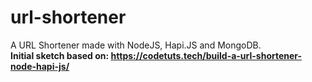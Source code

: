 # url-shortener
A URL Shortener made with NodeJS, Hapi.JS and MongoDB.
<br/>
<b>Initial sketch based on: https://codetuts.tech/build-a-url-shortener-node-hapi-js/</b>
